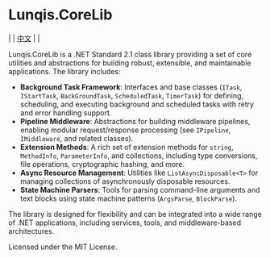 ﻿# Lunqis.CoreLib

| | [中文](README_CN.md) | |

Lunqis.CoreLib is a .NET Standard 2.1 class library providing a set of core utilities and abstractions for building robust, extensible, and maintainable applications. The library includes:

- **Background Task Framework**: Interfaces and base classes (`ITask`, `IStartTask`, `BackGroundTask`, `ScheduledTask`, `TimerTask`) for defining, scheduling, and executing background and scheduled tasks with retry and error handling support.
- **Pipeline Middleware**: Abstractions for building middleware pipelines, enabling modular request/response processing (see `IPipeline`, `IMiddleware`, and related classes).
- **Extension Methods**: A rich set of extension methods for `string`, `MethodInfo`, `ParameterInfo`, and collections, including type conversions, file operations, cryptographic hashing, and more.
- **Async Resource Management**: Utilities like `ListAsyncDisposable<T>` for managing collections of asynchronously disposable resources.
- **State Machine Parsers**: Tools for parsing command-line arguments and text blocks using state machine patterns (`ArgsParse`, `BlockParse`).

The library is designed for flexibility and can be integrated into a wide range of .NET applications, including services, tools, and middleware-based architectures.

Licensed under the MIT License.